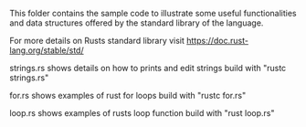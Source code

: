 This folder contains the sample code to illustrate some useful
functionalities and data structures offered by the standard
library of the language.

For more details on Rusts standard library visit https://doc.rust-lang.org/stable/std/

strings.rs
	shows details on how to prints and edit strings
	build with "rustc strings.rs"

for.rs
	shows examples of rust for loops
	build with "rustc for.rs"

loop.rs
	shows examples of rusts loop function
	build with "rust loop.rs"